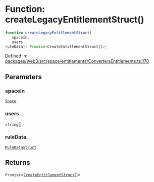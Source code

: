 # Function: createLegacyEntitlementStruct()

```ts
function createLegacyEntitlementStruct(
   spaceIn, 
   users, 
ruleData): Promise<CreateEntitlementStruct[]>;
```

Defined in: [packages/web3/src/space/entitlements/ConvertersEntitlements.ts:170](https://github.com/towns-protocol/towns/blob/0db1fd0ac7258e8db8cedfb6183e8eade8284fa1/packages/web3/src/space/entitlements/ConvertersEntitlements.ts#L170)

## Parameters

### spaceIn

[`Space`](../classes/Space.md)

### users

`string`[]

### ruleData

[`RuleDataStruct`](../namespaces/IRuleEntitlementBase/type-aliases/RuleDataStruct.md)

## Returns

`Promise`\<[`CreateEntitlementStruct`](../namespaces/IRolesBase/type-aliases/CreateEntitlementStruct.md)[]\>
